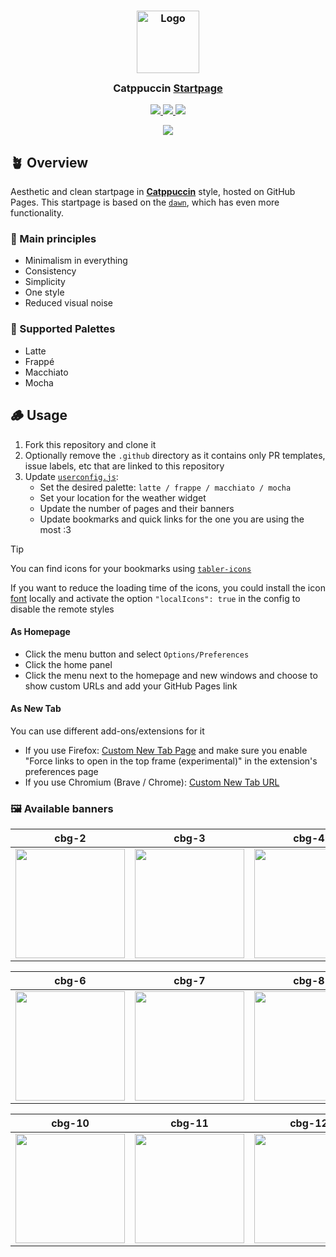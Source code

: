 <h3 align="center">
  <img src="https://raw.githubusercontent.com/catppuccin/catppuccin/main/assets/logos/exports/1544x1544_circle.png" width="100" alt="Logo"/><br/>
  <img src="https://raw.githubusercontent.com/catppuccin/catppuccin/main/assets/misc/transparent.png" height="30" width="0px"/>
  Catppuccin <a href="https://github.com/paydayrey/startpage">Startpage</a>
  <img src="https://raw.githubusercontent.com/catppuccin/catppuccin/main/assets/misc/transparent.png" height="30" width="0px"/>
</h3>

<p align="center">
  <a href="https://github.com/paydayrey/startpage/stargazers">
    <img src="https://img.shields.io/github/stars/pivoshenko/catppuccin-startpage?style=for-the-badge&logo=starship&color=a6e3a1&logoColor=D9E0EE&labelColor=302D41">
  </a>
  <a href="https://github.com/paydayrey/startpage/issues">
    <img src="https://img.shields.io/github/issues/pivoshenko/catppuccin-startpage?style=for-the-badge&logo=gitbook&color=fab387&logoColor=D9E0EE&labelColor=302D41">
  </a>
  <a href="https://github.com/paydayrey/startpage/contributors">
    <img src="https://img.shields.io/github/contributors/pivoshenko/catppuccin-startpage?style=for-the-badge&logo=github&color=f38ba8&logoColor=D9E0EE&labelColor=302D41">
  </a>
</p>

<p align="center">
  <img src="assets/preview.png"/>
</p>

## 🪴 Overview

Aesthetic and clean startpage in [**Catppuccin**](https://catppuccin.com/palette) style, hosted on GitHub Pages.
This startpage is based on the [`dawn`](https://github.com/b-coimbra/dawn), which has even more functionality.

### 🧠 Main principles

- Minimalism in everything
- Consistency
- Simplicity
- One style
- Reduced visual noise

### 🎨 Supported Palettes

- Latte
- Frappé
- Macchiato
- Mocha

## 🪵 Usage

1. Fork this repository and clone it
2. Optionally remove the `.github` directory as it contains only PR templates, issue labels, etc that are linked to this repository
3. Update [`userconfig.js`](userconfig.js):
   - Set the desired palette: `latte / frappe / macchiato / mocha`
   - Set your location for the weather widget
   - Update the number of pages and their banners
   - Update bookmarks and quick links for the one you are using the most :3

> [!TIP]
> You can find icons for your bookmarks using [`tabler-icons`](https://tabler.io/icons)
>
> If you want to reduce the loading time of the icons, you could install the icon [font](src/fonts) locally and activate the option `"localIcons": true` in the config to disable the remote styles

#### As Homepage

- Click the menu button and select `Options/Preferences`
- Click the home panel
- Click the menu next to the homepage and new windows and choose to show custom URLs and add your GitHub Pages link

#### As New Tab

You can use different add-ons/extensions for it

- If you use Firefox: [Custom New Tab Page](https://addons.mozilla.org/en-US/firefox/addon/custom-new-tab-page/?src=search) and make sure you enable "Force links to open in the top frame (experimental)" in the extension's preferences page
- If you use Chromium (Brave / Chrome): [Custom New Tab URL](https://chrome.google.com/webstore/detail/custom-new-tab-url/mmjbdbjnoablegbkcklggeknkfcjkjia)

### 🖼️ Available banners

| cbg-2                                           | cbg-3                                           | cbg-4                                           | cbg-5                                           |
| ----------------------------------------------- | ----------------------------------------------- | ----------------------------------------------- | ----------------------------------------------- |
| <img src="src/img/banners/cbg-2.gif" width=175> | <img src="src/img/banners/cbg-3.gif" width=175> | <img src="src/img/banners/cbg-4.gif" width=175> | <img src="src/img/banners/cbg-5.gif" width=175> |

| cbg-6                                           | cbg-7                                           | cbg-8                                           | cbg-9                                           |
| ----------------------------------------------- | ----------------------------------------------- | ----------------------------------------------- | ----------------------------------------------- |
| <img src="src/img/banners/cbg-6.gif" width=175> | <img src="src/img/banners/cbg-7.gif" width=175> | <img src="src/img/banners/cbg-8.gif" width=175> | <img src="src/img/banners/cbg-9.gif" width=175> |

| cbg-10                                           | cbg-11                                           | cbg-12                                           | cbg-13                                           |
| ------------------------------------------------ | ------------------------------------------------ | ------------------------------------------------ | ------------------------------------------------ |
| <img src="src/img/banners/cbg-10.gif" width=175> | <img src="src/img/banners/cbg-11.gif" width=175> | <img src="src/img/banners/cbg-12.gif" width=175> | <img src="src/img/banners/cbg-13.gif" width=175> |
